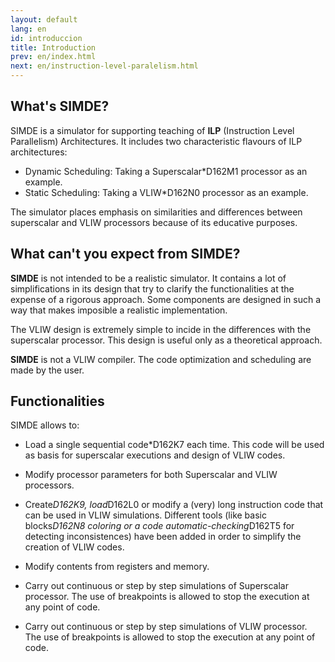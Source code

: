 ```yaml
---
layout: default
lang: en
id: introduccion
title: Introduction
prev: en/index.html
next: en/instruction-level-paralelism.html
---
```


##  What's SIMDE?

SIMDE is a simulator for supporting teaching of **ILP** (Instruction Level Parallelism) Architectures. It includes two characteristic flavours of ILP architectures: 
* Dynamic Scheduling: Taking a  Superscalar*D162M1 processor as an example.
* Static Scheduling: Taking a VLIW*D162N0 processor as an example.

The simulator places emphasis on similarities and differences between superscalar and VLIW processors because of its educative purposes.

## What can't you expect from SIMDE?

**SIMDE** is not intended to be a realistic simulator. It contains a lot of simplifications in its design that try to clarify the functionalities at the expense of a rigorous approach. Some components are designed in such a way that makes imposible a realistic implementation.

The VLIW design is extremely simple to incide in the differences with the superscalar processor. This design is useful only as a theoretical approach.

**SIMDE** is not a VLIW compiler. The code optimization and scheduling are made by the user.

## Functionalities

SIMDE allows to:

* Load a single sequential code*D162K7 each time. This code will be used as basis for superscalar executions and design of VLIW codes.

* Modify processor parameters for both Superscalar and VLIW processors.

* Create*D162K9, load*D162L0 or modify a (very) long instruction code that can be used in VLIW simulations. Different tools (like basic blocks*D162N8 coloring or a code automatic-checking*D162T5 for detecting inconsistences) have been added in order to simplify the creation of VLIW codes.

* Modify contents from registers and memory.

* Carry out continuous or step by step simulations of Superscalar processor. The use of breakpoints is allowed to stop the execution at any point of code.

* Carry out continuous or step by step simulations of VLIW processor. The use of breakpoints is allowed to stop the execution at any point of code.
